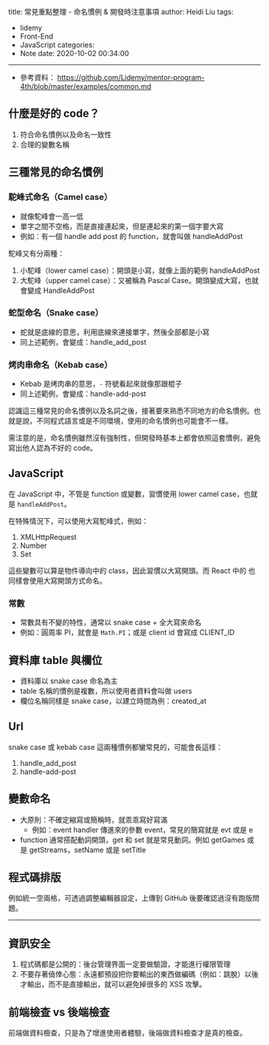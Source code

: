 title: 常見重點整理 - 命名慣例 & 開發時注意事項
author: Heidi Liu
tags:
  - lidemy
  - Front-End
  - JavaScript
categories:
  - Note
date: 2020-10-02 00:34:00

---

- 參考資料：
https://github.com/Lidemy/mentor-program-4th/blob/master/examples/common.md
<!--more-->

## 什麼是好的 code？

1. 符合命名慣例以及命名一致性
2. 合理的變數名稱

## 三種常見的命名慣例

### 駝峰式命名（Camel case）

- 就像駝峰會一高一低
- 單字之間不空格，而是直接連起來，但是連起來的第一個字要大寫
- 例如：有一個 handle add post 的 function，就會叫做 handleAddPost

駝峰又有分兩種：

1. 小駝峰（lower camel case）：開頭是小寫，就像上面的範例 handleAddPost
2. 大駝峰（upper camel case）：又被稱為 Pascal Case。開頭變成大寫，也就會變成 HandleAddPost

### 蛇型命名（Snake case）

- 蛇就是底線的意思，利用底線來連接單字，然後全部都是小寫
- 同上述範例，會變成：handle_add_post

### 烤肉串命名（Kebab case）

- Kebab 是烤肉串的意思，`-` 符號看起來就像那跟棍子
- 同上述範例，會變成：handle-add-post

認識這三種常見的命名慣例以及名詞之後，接著要來熟悉不同地方的命名慣例。也就是說，不同程式語言或是不同環境，使用的命名慣例也可能會不一樣。

需注意的是，命名慣例雖然沒有強制性，但開發時基本上都會依照這套慣例，避免寫出他人認為不好的 code。

## JavaScript

在 JavaScript 中，不管是 function 或變數，習慣使用 lower camel case，也就是 `handleAddPost`。

在特殊情況下，可以使用大寫駝峰式，例如：

1. XMLHttpRequest
2. Number
3. Set

這些變數可以算是物件導向中的 class，因此習慣以大寫開頭。而 React 中的 也同樣會使用大寫開頭方式命名。

### 常數

- 常數具有不變的特性，通常以 snake case + 全大寫來命名
- 例如：圓周率 PI，就會是 `Math.PI`；或是 client id 會寫成 CLIENT_ID

## 資料庫 table 與欄位

- 資料庫以 snake case 命名為主
- table 名稱的慣例是複數，所以使用者資料會叫做 users
- 欄位名稱同樣是 snake case，以建立時間為例：created_at

## Url

snake case 或 kebab case 這兩種慣例都蠻常見的，可能會長這樣：

1. handle_add_post
2. handle-add-post

## 變數命名

- 大原則：不確定縮寫或簡稱時，就乖乖寫好寫滿
  - 例如：event handler 傳進來的參數 event，常見的簡寫就是 evt 或是 e
- function 通常搭配動詞開頭，get 和 set 就是常見動詞。例如 getGames 或是 getStreams，setName 或是 setTitle

## 程式碼排版

例如統一空兩格，可透過調整編輯器設定，上傳到 GitHub 後要確認過沒有跑版問題。

---

## 資訊安全

1. 程式碼都是公開的：後台管理界面一定要做驗證，才能進行權限管理
2. 不要存著僥倖心態：永遠都預設把你要輸出的東西做編碼（例如：跳脫）以後才輸出，而不是直接輸出，就可以避免掉很多的 XSS 攻擊。

## 前端檢查 vs 後端檢查

前端做資料檢查，只是為了增進使用者體驗，後端做資料檢查才是真的檢查。
